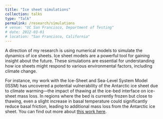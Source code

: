 ```yaml
---
title: "Ice sheet simulations"
collection: talks
type: "Talk"
permalink: /research/simulations
# venue: "UC San Francisco, Department of Testing"
# date: 2012-03-01
# location: "San Francisco, California"
---
```


A direction of my research is using numerical models to simulate the dynamics of ice sheets. Ice sheet models are a powerful tool for gaining insight about the future. These simulations are essential for understanding how ice sheets might respond to various environmental factors, including climate change.

For instance, my work with the Ice-Sheet and Sea-Level System Model (ISSM) has uncovered a potential vulnerability of the Antarctic ice sheet due to climate warming—the impact of thawing at the ice-bed interface on ice-sheet mass loss. In regions where the bed is currently frozen but close to thawing, even a slight increase in basal temperature could significantly reduce basal friction, leading to additional mass loss from the Antarctic ice sheet. You can find out more about [this work here](/publications/#publication-2022-Dawson).



